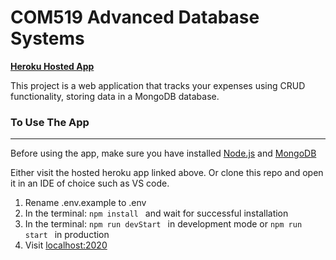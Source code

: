# **COM519 Advanced Database Systems**
**[Heroku Hosted App](https://ae1-expense-tracker.herokuapp.com/)**

This project is a web application that tracks your expenses using CRUD functionality, storing data in a MongoDB database.
### **To Use The App**
---

Before using the app, make sure you have installed [Node.js](https://nodejs.org/en/docs/) and [MongoDB](https://www.mongodb.com/)

Either visit the hosted heroku app linked above. Or clone this repo and open it in an IDE of choice such as VS code.

1. Rename .env.example to .env
2. In the terminal: ```npm install ``` and wait for successful installation
3. In the terminal: ```npm run devStart ``` in development mode or ```npm run start ``` in production
4. Visit [localhost:2020](http://localhost:2020/)
